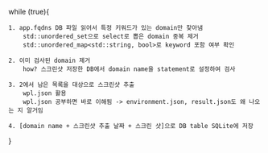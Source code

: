 while (true){

    1. app.fqdns DB 파일 읽어서 특정 키워드가 있는 domain만 찾아냄
        std::unordered_set으로 select로 뽑은 domain 중복 제거
        std::unordered_map<std::string, bool>로 keyword 포함 여부 확인
    
    2. 이미 검사된 domain 제거
        how? 스크린샷 저장한 DB에서 domain name을 statement로 설정하여 검사
    
    3. 2에서 남은 목록을 대상으로 스크린샷 추출
        wpl.json 활용
        wpl.json 공부하면 바로 이해됨 -> environment.json, result.json도 왜 나오는 지 알거임

    4. [domain name + 스크린샷 추출 날짜 + 스크린 샷]으로 DB table SQLite에 저장

}